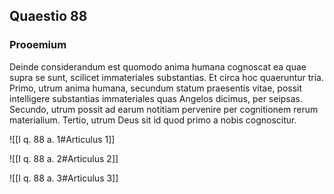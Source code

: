 ## Quaestio 88

### Prooemium

Deinde considerandum est quomodo anima humana cognoscat ea quae supra se sunt, scilicet immateriales substantias. Et circa hoc quaeruntur tria. Primo, utrum anima humana, secundum statum praesentis vitae, possit intelligere substantias immateriales quas Angelos dicimus, per seipsas. Secundo, utrum possit ad earum notitiam pervenire per cognitionem rerum materialium. Tertio, utrum Deus sit id quod primo a nobis cognoscitur.

![[I q. 88 a. 1#Articulus 1]]

![[I q. 88 a. 2#Articulus 2]]

![[I q. 88 a. 3#Articulus 3]]

